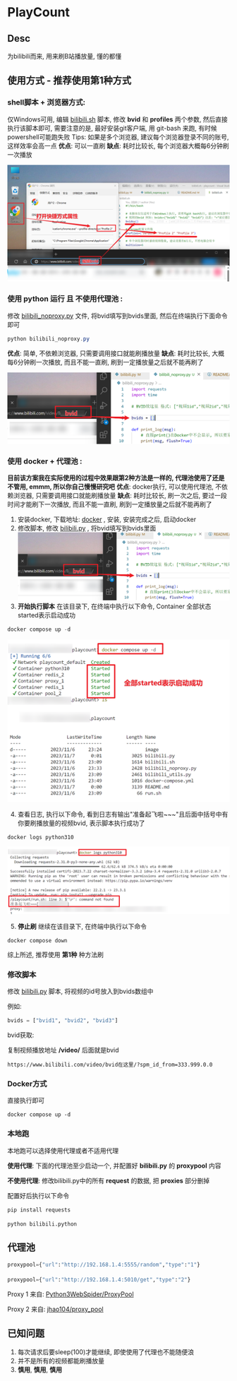 # PlayCount

## Desc

为bilibili而来, 用来刷B站播放量, 懂的都懂

## 使用方式 - 推荐使用第1种方式

### shell脚本 + 浏览器方式:

仅Windows可用, 编辑 [bilibili.sh](./bilibili.sh) 脚本, 修改 **bvid** 和 **profiles** 两个参数, 然后直接执行该脚本即可, 需要注意的是, 最好安装git客户端, 用 git-bash 来跑, 有时候 powershell可能跑失败
Tips: 如果是多个浏览器, 建议每个浏览器登录不同的账号, 这样效率会高一点
**优点**: 可以一直刷
**缺点**: 耗时比较长, 每个浏览器大概每6分钟刷一次播放

![1699284501664](image/README/1699284501664.png)

### 使用 **python** 运行 且 **不使用代理池** :

修改 [bilibili_noproxy.py](./bilibili_noproxy.py) 文件, 将bvid填写到bvids里面, 然后在终端执行下面命令即可

```powershell
python bilibili_noproxy.py
```

**优点**: 简单, 不依赖浏览器, 只需要调用接口就能刷播放量
**缺点**: 耗时比较长, 大概每6分钟刷一次播放, 而且不能一直刷, 刷到一定播放量之后就不能再刷了

![1699284888241](image/README/1699284888241.png)

### 使用 **docker** + **代理池** :

**目前该方案我在实际使用的过程中效果跟第2种方法是一样的, 代理池使用了还是不管用, emmm, 所以你自己慢慢研究吧**
**优点**: docker执行, 可以使用代理池, 不依赖浏览器, 只需要调用接口就能刷播放量
**缺点**: 耗时比较长, 刷一次之后, 要过一段时间才能刷下一次播放, 而且不能一直刷, 刷到一定播放量之后就不能再刷了

1. 安装docker, 下载地址: [docker](https://www.docker.com/products/docker-desktop/) , 安装, 安装完成之后, 启动docker
2. 修改脚本, 修改 [bilibili.py](./bilibili.py) , 将bvid填写到bvids里面
   ![1699284888241](image/README/1699284888241.png)
3. **开始执行脚本**
   在该目录下, 在终端中执行以下命令, Container 全部状态 started表示启动成功

```powershell
docker compose up -d
```

![1699286828972](image/README/1699286828972.png)

4. 查看日志, 执行以下命令, 看到日志有输出"准备起飞啦~~~"且后面中括号中有你要刷播放量的视频bvid, 表示脚本执行成功了

```
docker logs python310
```

![1699286983019](image/README/1699286983019.png)

5. **停止刷**
   继续在该目录下, 在终端中执行以下命令

```
docker compose down
```

综上所述, 推荐使用 **第1种** 种方法刷

### 修改脚本

修改 [bilibili.py](./bilibili.py) 脚本, 将视频的id号放入到bvids数组中

例如:

```python
bvids = ["bvid1", "bvid2", "bvid3"]
```

bvid获取:

复制视频播放地址 **/video/** 后面就是bvid

```
https://www.bilibili.com/video/bvid在这里/?spm_id_from=333.999.0.0
```

### Docker方式

直接执行即可

```shell
docker compose up -d
```

### 本地跑

本地跑可以选择使用代理或者不适用代理

**使用代理**: 下面的代理池至少启动一个, 并配置好 **bilibili.py** 的 **proxypool** 内容

**不使用代理**: 修改bilibili.py中的所有 **request** 的数据, 把 **proxies** 部分删掉

配置好后执行以下命令

```shell
pip install requests

python bilibili.python
```

## 代理池

```python
proxypool={"url":"http://192.168.1.4:5555/random","type":"1"}

proxypool={"url":"http://192.168.1.4:5010/get","type":"2"}
```

Proxy 1 来自: [Python3WebSpider/ProxyPool](https://github.com/Python3WebSpider/ProxyPool)

Proxy 2 来自: [jhao104/proxy_pool](https://github.com/jhao104/proxy_pool)

## 已知问题

1. 每次请求后要sleep(100)才能继续, 即使使用了代理也不能随便浪
2. 并不是所有的视频都能刷播放量
3. **慎用**, **慎用**, **慎用**
